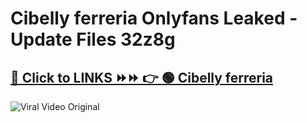 
 # Cibelly ferreria Onlyfans Leaked - Update Files 32z8g

## <h2><a href="https://clipsfans.com/Cibelly_ferreria&ref=git">🔗 Click to LINKS ⏩⏩ 👉 🟢 Cibelly ferreria </a></h2>

<a href="https://clipsfans.com/Cibelly_ferreria&ref=git" rel="nofollow" data-target="animated-image.originalLink"><img src="https://i.ibb.co.com/xMMVF88/686577567.gif" alt="Viral Video Original" style="max-width: 100%; display: inline-block;" data-target="animated-image.originalImage"></a>

